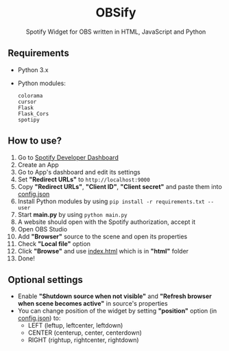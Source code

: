 <div align="center">
 <h1>OBSify</h1>
 <p>Spotify Widget for OBS written in HTML, JavaScript and Python</p>
</div>

## Requirements
- Python 3.x
- Python modules:

  ```
  colorama
  cursor
  Flask
  Flask_Cors
  spotipy
  ```

## How to use?
1. Go to [Spotify Developer Dashboard](https://developer.spotify.com/dashboard/)
2. Create an App
3. Go to App's dashboard and edit its settings
4. Set **"Redirect URLs"** to `http://localhost:9000`
5. Copy **"Redirect URLs"**, **"Client ID"**, **"Client secret"** and paste them into [config.json](./config.json)
6. Install Python modules by using `pip install -r requirements.txt --user`
7. Start **main.py** by using `python main.py`
8. A website should open with the Spotify authorization, accept it
9. Open OBS Studio
10. Add **"Browser"** source to the scene and open its properties
11. Check **"Local file"** option
12. Click **"Browse"** and use [index.html](./html/index.html) which is in **"html"** folder
13. Done!

## Optional settings
- Enable **"Shutdown source when not visible"** and **"Refresh browser when scene becomes active"** in source's properties
- You can change position of the widget by setting **"position"** option (in [config.json](./config.json)) to:
  - LEFT (leftup, leftcenter, leftdown)
  - CENTER (centerup, center, centerdown)
  - RIGHT (rightup, rightcenter, rightdown)

